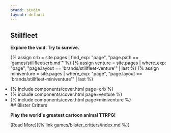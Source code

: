 ```yaml
---
brand: studio
layout: default
---
```


## Stillfleet

**Explore the void. Try to survive.**

{% assign crb = site.pages | find_exp: "page", "page.path == 'games/stillfleet/crb.md'" %}
{% assign venture = site.pages | where_exp: "page", "page.layout == 'brands/stillfleet-venture'" | last %}
{% assign miniventure = site.pages | where_exp: "page", "page.layout == 'brands/stillfleet-miniventure'" | last %}

<ul class="covers" style="margin: 0 auto; padding: 0; justify-content: space-around;">
  <li>{% include components/cover.html page=crb %}</li>
  <li>{% include components/cover.html page=venture %}</li>
  <li>{% include components/cover.html page=miniventure %}</li>
</ul>
## Blister Critters

**Play the world's greatest cartoon animal TTRPG!**

[Read More]({% link games/blister_critters/index.md %})
